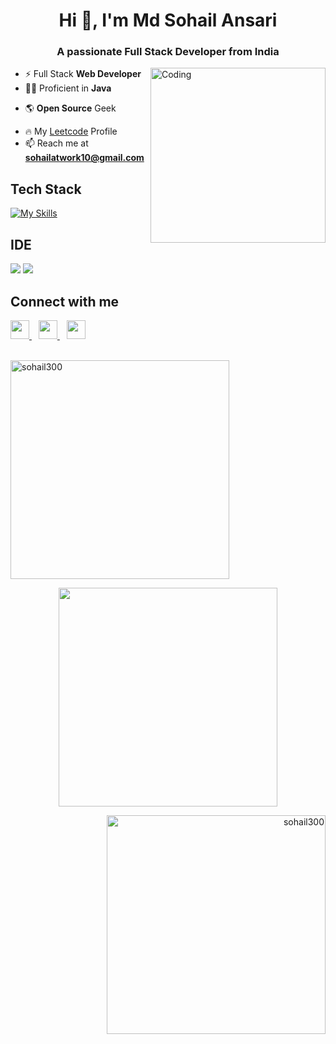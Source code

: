 <!-- ![logo](https://github.com/sohail300/sohail300/blob/main/bannerv1.png) -->
<h1 align="center">Hi 👋, I'm Md Sohail Ansari</h1>
<h3 align="center">A passionate Full Stack Developer from India</h3>

<img align="right" alt="Coding" width="280" src="https://cdn.dribbble.com/users/1162077/screenshots/3848914/programmer.gif">

<!-- Intro -->
- ⚡ Full Stack **Web Developer**
- 👨‍💻 Proficient in **Java**
<!--- 🔐 Interested in **Cyber Security** -->
- 🌎 **Open Source** Geek
<!--- 📝 I regularly write articles on [https://sohail10.hashnode.dev/](https://sohail10.hashnode.dev/) -->
- 🔥 My [Leetcode](https://www.leetcode.com/sohail60) Profile
- 📫 Reach me at **sohailatwork10@gmail.com**

## Tech Stack 
[![My Skills](https://skillicons.dev/icons?i=java,html,css,js,react,nodejs,express,mongodb,firebase,bash,c,python,git,github,linux,vscode&perline=9)](https://skillicons.dev)
<br>

## IDE
<span>
<img src = "https://img.shields.io/badge/-IntelliJ%20Idea-grey?style=for-the-badge&logo=intellij%20idea">
<img src="https://img.shields.io/badge/Visual_Studio_Code-0078D4?style=for-the-badge&logo=visual%20studio%20code&logoColor=white">
</span>
<br>

## Connect with me
  <a href="https://twitter.com/sohail_twts">
    <img width="30px" src="https://www.vectorlogo.zone/logos/twitter/twitter-official.svg" />
  </a>&ensp;
  <a href="https://www.linkedin.com/in/md-sohail-ansari-b51201278/">
    <img width="30px" src="https://www.vectorlogo.zone/logos/linkedin/linkedin-icon.svg" />
  </a>&ensp;
  <a href="https://instagram.com/sohail_infinity">
    <img width="30px" src="https://www.vectorlogo.zone/logos/instagram/instagram-icon.svg" />
  </a>
<br>
<br>
 
<!-- IDE -->


<!-- Languages Used -->
<p align="left">
<img src="https://github-readme-stats.vercel.app/api/top-langs?username=sohail300&show_icons=true&locale=en&layout=compact&theme=aura" alt="sohail300" width="350" />
</p>

<!-- Github stats -->
<p align="center" >
<img src="https://github-readme-stats.vercel.app/api?username=sohail60&count_private=true&show_icons=true&&theme=chartreuse-dark&include_all_commits=true" width="350">
</p>

<!-- Streak -->
<p align="right">
<img src="https://github-readme-streak-stats.herokuapp.com/?user=sohail300&theme=algolia" alt="sohail300" width="350" />
</p>

</br>
